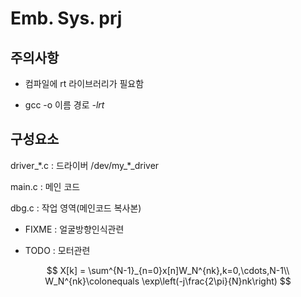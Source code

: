 # Emb. Sys. prj

## 주의사항

- 컴파일에 rt 라이브러리가 필요함

- gcc -o 이름 경로 *-lrt*

## 구성요소

driver_\*.c : 드라이버 /dev/my_\*_driver

main.c : 메인 코드

dbg.c : 작업 영역(메인코드 복사본)

- FIXME : 얼굴방향인식관련

- TODO : 모터관련

$$
X[k] = \sum^{N-1}_{n=0}x[n]W_N^{nk},k=0,\cdots,N-1\\
W_N^{nk}\colonequals \exp\left(-j\frac{2\pi}{N}nk\right)
$$
